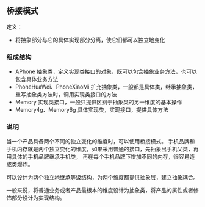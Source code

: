 ## 桥接模式
定义：
- 将抽象部分与它的具体实现部分分离，使它们都可以独立地变化

### 组成结构
- APhone    抽象类，定义实现类接口的对象，既可以包含抽象业务方法，也可以包含具体业务方法
- PhoneHuaWei、PhoneXiaoMi    扩充抽象类，一般都是具体类，继承抽象类，重写抽象类方法时，调用实现类接口的方法
- Memory    实现类接口，一般只提供区别于抽象类的另一维度的基本操作
- Memory4g、Memory6g    具体实现类，实现接口，提供具体方法

### 说明
当一个产品具备两个不同的独立变化的维度时，可以使用桥接模式。
手机品牌和手机内存就是两个独立变化的维度，如果采用普通的接口，先抽象出手机父类，再用具体的手机品牌继承手机类，
再在每个手机品牌下增加不同的内存，很容易造成类爆炸。

可以设计为两个独立地继承等级结构，为两个维度都提供抽象层，建立抽象耦合。

一般来说，将普通业务或者产品最根本的维度设计为抽象类，将产品的属性或者修饰部分设计为实现结构。
